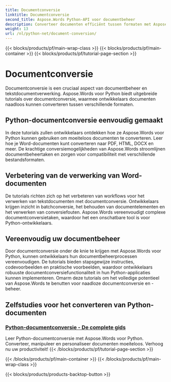 ```yaml
---
title: Documentconversie
linktitle: Documentconversie
second_title: Aspose.Words Python-API voor documentbeheer
description: Converteer documenten efficiënt tussen formaten met Aspose.Words voor Python. Stroomlijn de verwerking van Word-documenten en vereenvoudig uw documentbeheertaken.
weight: 13
url: /nl/python-net/document-conversion/
---
```


{{< blocks/products/pf/main-wrap-class >}}
{{< blocks/products/pf/main-container >}}
{{< blocks/products/pf/tutorial-page-section >}}

# Documentconversie


Documentconversie is een cruciaal aspect van documentbeheer en tekstdocumentverwerking. Aspose.Words voor Python biedt uitgebreide tutorials over documentconversie, waarmee ontwikkelaars documenten naadloos kunnen converteren tussen verschillende formaten.

## Python-documentconversie eenvoudig gemaakt

In deze tutorials zullen ontwikkelaars ontdekken hoe ze Aspose.Words voor Python kunnen gebruiken om moeiteloos documenten te converteren. Leer hoe je Word-documenten kunt converteren naar PDF, HTML, DOCX en meer. De krachtige conversiemogelijkheden van Aspose.Words stroomlijnen documentbeheertaken en zorgen voor compatibiliteit met verschillende bestandsformaten.

## Verbetering van de verwerking van Word-documenten

De tutorials richten zich op het verbeteren van workflows voor het verwerken van tekstdocumenten met documentconversie. Ontwikkelaars krijgen inzicht in batchconversie, het behouden van documentelementen en het verwerken van conversiefouten. Aspose.Words vereenvoudigt complexe documentconversietaken, waardoor het een onschatbare tool is voor Python-ontwikkelaars.

## Vereenvoudig uw documentbeheer

Door documentconversie onder de knie te krijgen met Aspose.Words voor Python, kunnen ontwikkelaars hun documentbeheerprocessen vereenvoudigen. De tutorials bieden stapsgewijze instructies, codevoorbeelden en praktische voorbeelden, waardoor ontwikkelaars robuuste documentconversiefunctionaliteit in hun Python-applicaties kunnen implementeren. Omarm deze tutorials om het volledige potentieel van Aspose.Words te benutten voor naadloze documentconversie en -beheer.

## Zelfstudies voor het converteren van Python-documenten
### [Python-documentconversie - De complete gids](./python-document-conversion/)
Leer Python-documentconversie met Aspose.Words voor Python. Converteer, manipuleer en personaliseer documenten moeiteloos. Verhoog nu uw productiviteit!
{{< /blocks/products/pf/tutorial-page-section >}}

{{< /blocks/products/pf/main-container >}}
{{< /blocks/products/pf/main-wrap-class >}}

{{< blocks/products/products-backtop-button >}}
